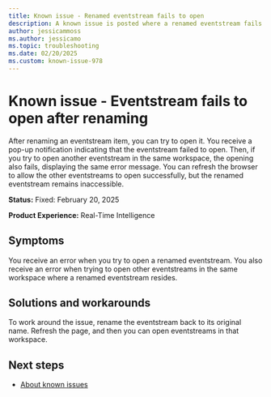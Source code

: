 ```yaml
---
title: Known issue - Renamed eventstream fails to open
description: A known issue is posted where a renamed eventstream fails to open.
author: jessicammoss
ms.author: jessicamo
ms.topic: troubleshooting  
ms.date: 02/20/2025
ms.custom: known-issue-978
---
```


# Known issue - Eventstream fails to open after renaming

After renaming an eventstream item, you can try to open it. You receive a pop-up notification indicating that the eventstream failed to open. Then, if you try to open another eventstream in the same workspace, the opening also fails, displaying the same error message. You can refresh the browser to allow the other eventstreams to open successfully, but the renamed eventstream remains inaccessible.

**Status:** Fixed: February 20, 2025

**Product Experience:** Real-Time Intelligence

## Symptoms

You receive an error when you try to open a renamed eventstream. You also receive an error when trying to open other eventstreams in the same workspace where a renamed eventstream resides.

## Solutions and workarounds

To work around the issue, rename the eventstream back to its original name. Refresh the page, and then you can open eventstreams in that workspace.

## Next steps

- [About known issues](https://support.fabric.microsoft.com/known-issues)
